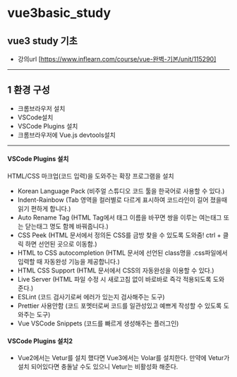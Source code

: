 # vue3basic_study
vue3 study 기초
----------------
* 강의url [https://www.inflearn.com/course/vue-완벽-기본/unit/115290]
----------------
## 1 환경 구성
 * 크롬브라우저 설치
 * VSCode설치
 * VSCode Plugins 설치
 * 크롬브라우저에 Vue.js devtools설치

 -------
 #### VSCode Plugins 설치
 HTML/CSS 마크업(코드 입력)을 도와주는 확장 프로그램을 설치
 * Korean Language Pack (비주얼 스튜디오 코드 툴을 한국어로 사용할 수 있다.)
 * Indent-Rainbow (Tab 영역을 컬러별로 다르게 표시하여 코드라인이 길어 졌을때 읽기 편하게 합니다.)
 * Auto Rename Tag (HTML Tag에서 태그 이름을 바꾸면 쌍을 이루는 여는태그 또는 닫는태그 명도 함께 바꿔줍니다.)
 * CSS Peek (HTML 문서에서 정의돈 CSS를 금방 찾을 수 있도록 도와줌! ctrl + 클릭 하면 선언된 곳으로 이동함.)
 * HTML to CSS autocompletion (HTML 문서에 선언된 class명을 .css파일에서 입력할 때 자동완성 기능을 제공합니다.)
 * HTML CSS Support (HTML 문서에서 CSS의 자동완성을 이용할 수 있다.)
 * Live Server (HTML 파일 수정 시 새로고침 없이 바로바로 즉각 적용되도록 도와준다.)
 * ESLint (코드 검사기로써 에러가 있는지 검사해주는 도구)
 * Prettier 사용안함 (코드 포멧터로써 코드를 일관성있고 예쁘게 작성할 수 있도록 도와주는 도구)
 * Vue VSCode Snippets (코드를 빠르게 생성해주는 플러그인)

 #### VSCode Plugins 설치2
 * Vue2에서는 Vetur를 설치 했다면 Vue3에서는 Volar를 설치한다. 만약에 Vetur가 설치 되어있다면 충돌날 수도 있으니 Vetur는 비활성화 해준다.
 
